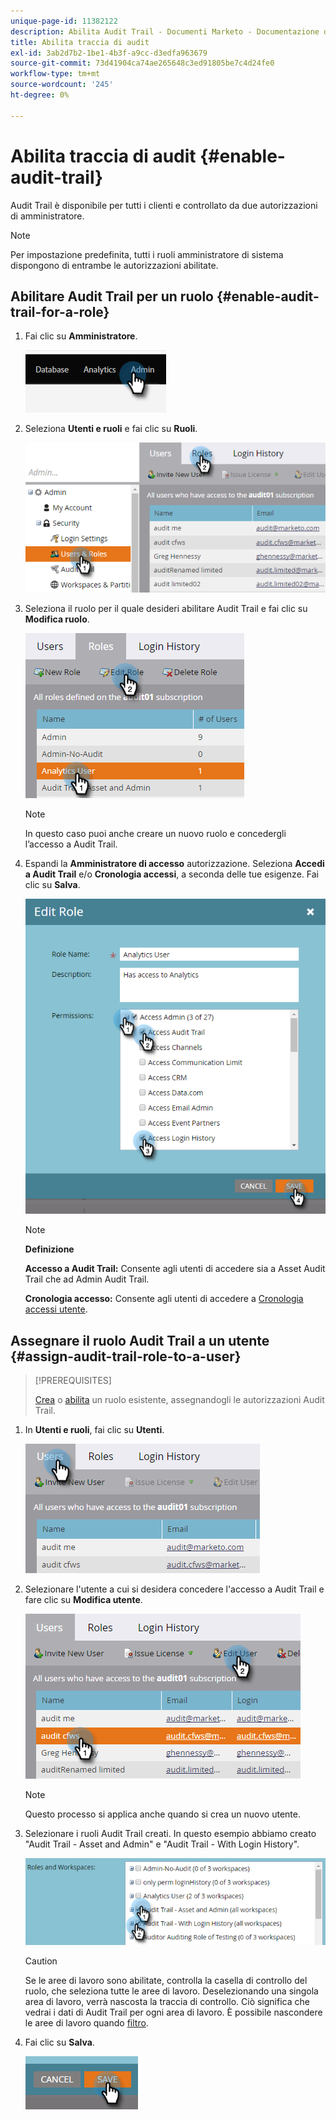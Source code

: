 ```yaml
---
unique-page-id: 11382122
description: Abilita Audit Trail - Documenti Marketo - Documentazione del prodotto
title: Abilita traccia di audit
exl-id: 3ab2d7b2-1be1-4b3f-a9cc-d3edfa963679
source-git-commit: 73d41904ca74ae265648c3ed91805be7c4d24fe0
workflow-type: tm+mt
source-wordcount: '245'
ht-degree: 0%

---
```


# Abilita traccia di audit {#enable-audit-trail}

Audit Trail è disponibile per tutti i clienti e controllato da due autorizzazioni di amministratore.

>[!NOTE]
>
>Per impostazione predefinita, tutti i ruoli amministratore di sistema dispongono di entrambe le autorizzazioni abilitate.

## Abilitare Audit Trail per un ruolo {#enable-audit-trail-for-a-role}

1. Fai clic su **Amministratore**.

   ![](assets/enable-audit-trail-1.png)

1. Seleziona **Utenti e ruoli** e fai clic su **Ruoli**.

   ![](assets/enable-audit-trail-2.png)

1. Seleziona il ruolo per il quale desideri abilitare Audit Trail e fai clic su **Modifica ruolo**.

   ![](assets/enable-audit-trail-3.png)

   >[!NOTE]
   >
   >In questo caso puoi anche creare un nuovo ruolo e concedergli l’accesso a Audit Trail.

1. Espandi la **Amministratore di accesso** autorizzazione. Seleziona **Accedi a Audit Trail** e/o **Cronologia accessi**, a seconda delle tue esigenze. Fai clic su **Salva**.

   ![](assets/enable-audit-trail-4.png)

   >[!NOTE]
   >
   >**Definizione**
   >
   >**Accesso a Audit Trail:** Consente agli utenti di accedere sia a Asset Audit Trail che ad Admin Audit Trail.
   >
   >**Cronologia accesso:** Consente agli utenti di accedere a [Cronologia accessi utente](/help/marketo/product-docs/administration/audit-trail/user-login-history.md).

## Assegnare il ruolo Audit Trail a un utente {#assign-audit-trail-role-to-a-user}

>[!PREREQUISITES]
>
>[Crea](/help/marketo/product-docs/administration/users-and-roles/create-delete-edit-and-change-a-user-role.md#create-a-role) o [abilita](#enable-audit-trail) un ruolo esistente, assegnandogli le autorizzazioni Audit Trail.

1. In **Utenti e ruoli**, fai clic su **Utenti**.

   ![](assets/enable-audit-trail-5.png)

1. Selezionare l&#39;utente a cui si desidera concedere l&#39;accesso a Audit Trail e fare clic su **Modifica utente**.

   ![](assets/enable-audit-trail-6.png)

   >[!NOTE]
   >
   >Questo processo si applica anche quando si crea un nuovo utente.

1. Selezionare i ruoli Audit Trail creati. In questo esempio abbiamo creato &quot;Audit Trail - Asset and Admin&quot; e &quot;Audit Trail - With Login History&quot;.

   ![](assets/enable-audit-trail-7.png)

   >[!CAUTION]
   >
   >Se le aree di lavoro sono abilitate, controlla la casella di controllo del ruolo, che seleziona tutte le aree di lavoro. Deselezionando una singola area di lavoro, verrà nascosta la traccia di controllo. Ciò significa che vedrai i dati di Audit Trail per ogni area di lavoro. È possibile nascondere le aree di lavoro quando [filtro](/help/marketo/product-docs/administration/audit-trail/filtering-in-audit-trail.md).

1. Fai clic su **Salva**.

   ![](assets/enable-audit-trail-8.png)

